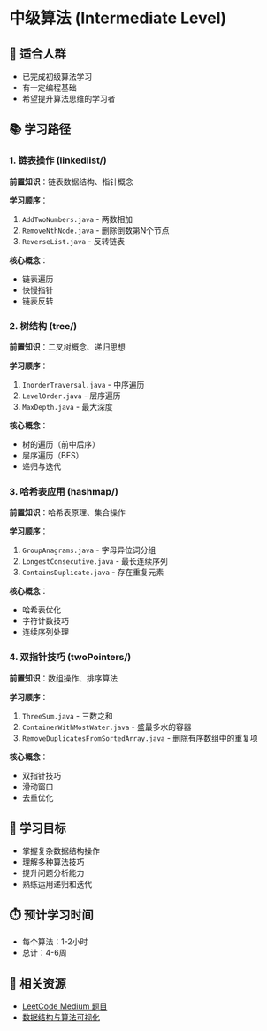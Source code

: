 # 中级算法 (Intermediate Level)

## 🎯 适合人群
- 已完成初级算法学习
- 有一定编程基础
- 希望提升算法思维的学习者

## 📚 学习路径

### 1. 链表操作 (linkedlist/)
**前置知识**：链表数据结构、指针概念

**学习顺序**：
1. `AddTwoNumbers.java` - 两数相加
2. `RemoveNthNode.java` - 删除倒数第N个节点
3. `ReverseList.java` - 反转链表

**核心概念**：
- 链表遍历
- 快慢指针
- 链表反转

### 2. 树结构 (tree/)
**前置知识**：二叉树概念、递归思想

**学习顺序**：
1. `InorderTraversal.java` - 中序遍历
2. `LevelOrder.java` - 层序遍历
3. `MaxDepth.java` - 最大深度

**核心概念**：
- 树的遍历（前中后序）
- 层序遍历（BFS）
- 递归与迭代

### 3. 哈希表应用 (hashmap/)
**前置知识**：哈希表原理、集合操作

**学习顺序**：
1. `GroupAnagrams.java` - 字母异位词分组
2. `LongestConsecutive.java` - 最长连续序列
3. `ContainsDuplicate.java` - 存在重复元素

**核心概念**：
- 哈希表优化
- 字符计数技巧
- 连续序列处理

### 4. 双指针技巧 (twoPointers/)
**前置知识**：数组操作、排序算法

**学习顺序**：
1. `ThreeSum.java` - 三数之和
2. `ContainerWithMostWater.java` - 盛最多水的容器
3. `RemoveDuplicatesFromSortedArray.java` - 删除有序数组中的重复项

**核心概念**：
- 双指针技巧
- 滑动窗口
- 去重优化

## 🎯 学习目标
- 掌握复杂数据结构操作
- 理解多种算法技巧
- 提升问题分析能力
- 熟练运用递归和迭代

## ⏱️ 预计学习时间
- 每个算法：1-2小时
- 总计：4-6周

## 🔗 相关资源
- [LeetCode Medium 题目](https://leetcode.com/problemset/all/?difficulty=MEDIUM)
- [数据结构与算法可视化](https://visualgo.net/)
